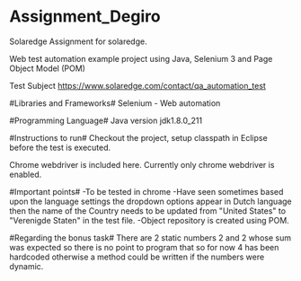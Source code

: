 # Assignment_Degiro

Solaredge
Assignment for solaredge.

Web test automation example project using Java, Selenium 3 and Page Object Model (POM)

Test Subject
https://www.solaredge.com/contact/qa_automation_test

#Libraries and Frameworks#
Selenium - Web automation

#Programming Language#
Java version jdk1.8.0_211

#Instructions to run#
Checkout the project, setup classpath in Eclipse before the test is executed.

Chrome webdriver is included here.
Currently only chrome webdriver is enabled.

#Important points#
-To be tested in chrome
-Have seen sometimes based upon the language settings the dropdown options appear in Dutch language then the name of the Country needs to be updated from "United States" to "Verenigde Staten" in the test file.
-Object repository is created using POM.

#Regarding the bonus task#
There are 2 static numbers 2 and 2 whose sum was expected so there is no point to program that so for now 4 has been hardcoded otherwise a method could be written if the numbers were dynamic.



